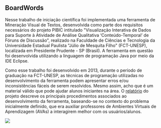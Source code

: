 ## BoardWords
Nesse trabalho de iniciação científica foi implementada uma ferramenta de Mineração Visual de Textos, desenvolvida como parte dos requisitos necessários do projeto PIBIC intitulado "Visualização Interativa de Dados para Suporte à Atividade de Análise Qualitativa ‘Conteúdo-Temporal’ de Fóruns de Discussão", realizado na Faculdade de Ciências e Tecnologia da Universidade Estadual Paulista "Júlio de Mesquita Filho" (FCT-UNESP), localizada em Presidente Prudente - SP (Brasil). A ferramenta em questão foi desenvolvida utilizando a linguagem  de programação Java por meio da IDE Eclipse.

Como esse trabalho foi desenvolvido em 2013, durante o período de graduação na FCT-UNESP, as técnicas de programação utilizadas no desenvolvimento da ferramenta podem apresentar erros e/ou inconsistências fáceis de serem resolvidos. Mesmo assim, acho que é um material válido que pode ajudar alunos iniciantes na área. O [relatório](https://github.com/joao8tunes/BoardWords/blob/master/relatorio.pdf) do projeto descreve os principais procedimentos associados ao desenvolvimento da ferramenta, baseando-se no contexto do problema inicialmente definido, que era auxiliar professores de Ambientes Virtuais de Aprendizagem (AVAs) a interagirem melhor com os usuários/alunos.

![](https://joao8tunes.github.io/hello/wp-content/uploads/photo-gallery/boarwords_textos.png?bwg=1540816337)
